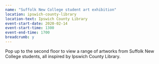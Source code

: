 ```yaml
---
name: "Suffolk New College student art exhibition"
location: ipswich-county-library
location-text: Ipswich County Library
event-start-date: 2020-02-14
event-start-time: 1300
event-end-time: 1700
breadcrumb: y
---
```


Pop up to the second floor to view a range of artworks from Suffolk New College students, all inspired by Ipswich County Library.
